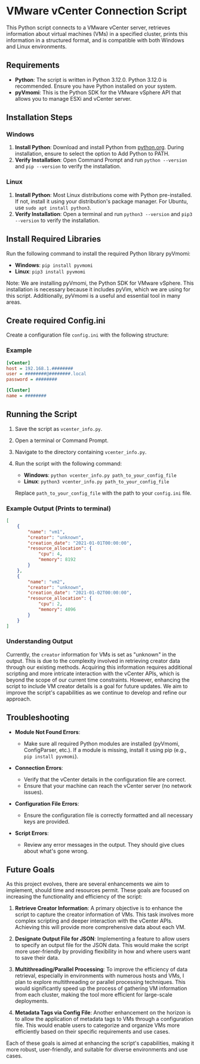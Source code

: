 # VMware vCenter Connection Script

This Python script connects to a VMware vCenter server, retrieves information about virtual machines (VMs) in a specified cluster, prints this information in a structured format, and is compatible with both Windows and Linux environments.

## Requirements

- **Python**: The script is written in Python 3.12.0. Python 3.12.0 is recommended. Ensure you have Python installed on your system.
- **pyVmomi**: This is the Python SDK for the VMware vSphere API that allows you to manage ESXi and vCenter server.

## Installation Steps

### Windows

1. **Install Python**: Download and install Python from [python.org](https://www.python.org). During installation, ensure to select the option to Add Python to PATH.
2. **Verify Installation**: Open Command Prompt and run `python --version` and `pip --version` to verify the installation.

### Linux

1. **Install Python**: Most Linux distributions come with Python pre-installed. If not, install it using your distribution's package manager. For Ubuntu, use `sudo apt install python3`.
2. **Verify Installation**: Open a terminal and run `python3 --version` and `pip3 --version` to verify the installation.

## Install Required Libraries

Run the following command to install the required Python library pyVmomi:

- **Windows**: `pip install pyvmomi`
- **Linux**: `pip3 install pyvmomi`

Note: We are installing pyVmomi, the Python SDK for VMware vSphere. This installation is necessary because it includes pyVim, which we are using for this script. Additionally, pyVmomi is a useful and essential tool in many areas.

## Create required Config.ini

Create a configuration file `config.ini` with the following structure:

### Example

```ini
[vCenter]
host = 192.168.1.########
user = ########@########.local
password = ########

[Cluster]
name = ########
```

## Running the Script

1. Save the script as `vcenter_info.py`.
2. Open a terminal or Command Prompt.
3. Navigate to the directory containing `vcenter_info.py`.
4. Run the script with the following command:
   - **Windows**: `python vcenter_info.py path_to_your_config_file`
   - **Linux**: `python3 vcenter_info.py path_to_your_config_file`

   Replace `path_to_your_config_file` with the path to your `config.ini` file.

### Example Output (Prints to terminal)

```json
[
    {
        "name": "vm1",
        "creator": "unknown",
        "creation_date": "2021-01-01T00:00:00",
        "resource_allocation": {
            "cpu": 4,
            "memory": 8192
        }
    },
    {
        "name": "vm2",
        "creator": "unknown",
        "creation_date": "2021-01-02T00:00:00",
        "resource_allocation": {
            "cpu": 2,
            "memory": 4096
        }
    }
]
```
### Understanding Output

Currently, the `creator` information for VMs is set as "unknown" in the output. This is due to the complexity involved in retrieving creator data through our existing methods. 
Acquiring this information requires additional scripting and more intricate interaction with the vCenter APIs, which is beyond the scope of our current time constraints. 
However, enhancing the script to include VM creator details is a goal for future updates. We aim to improve the script's capabilities as we continue to develop and refine our approach.

## Troubleshooting

- **Module Not Found Errors**:
  - Make sure all required Python modules are installed (pyVmomi, ConfigParser, etc.). If a module is missing, install it using pip (e.g., `pip install pyvmomi`).

- **Connection Errors**:
  - Verify that the vCenter details in the configuration file are correct.
  - Ensure that your machine can reach the vCenter server (no network issues).

- **Configuration File Errors**:
  - Ensure the configuration file is correctly formatted and all necessary keys are provided.

- **Script Errors**:
  - Review any error messages in the output. They should give clues about what's gone wrong.

## Future Goals

As this project evolves, there are several enhancements we aim to implement, should time and resources permit. These goals are focused on increasing the functionality and efficiency of the script:

1. **Retrieve Creator Information**: A primary objective is to enhance the script to capture the creator information of VMs. This task involves more complex scripting and deeper interaction with the vCenter APIs. Achieving this will provide more comprehensive data about each VM.

2. **Designate Output File for JSON**: Implementing a feature to allow users to specify an output file for the JSON data. This would make the script more user-friendly by providing flexibility in how and where users want to save their data.

3. **Multithreading/Parallel Processing**: To improve the efficiency of data retrieval, especially in environments with numerous hosts and VMs, I plan to explore multithreading or parallel processing techniques. This would significantly speed up the process of gathering VM information from each cluster, making the tool more efficient for large-scale deployments.

4. **Metadata Tags via Config File**: Another enhancement on the horizon is to allow the application of metadata tags to VMs through a configuration file. This would enable users to categorize and organize VMs more efficiently based on their specific requirements and use cases.

Each of these goals is aimed at enhancing the script's capabilities, making it more robust, user-friendly, and suitable for diverse environments and use cases.
